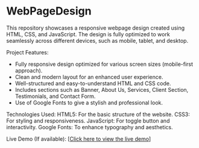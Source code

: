 # WebPageDesign
This repository showcases a responsive webpage design created using HTML, CSS, and JavaScript. The design is fully optimized to work seamlessly across different devices, such as mobile, tablet, and desktop.

Project Features:
- Fully responsive design optimized for various screen sizes (mobile-first approach).
- Clean and modern layout for an enhanced user experience.
- Well-structured and easy-to-understand HTML and CSS code.
- Includes sections such as Banner, About Us, Services, Client Section, Testimonials, and Contact Form.
- Use of Google Fonts to give a stylish and professional look.

Technologies Used:
HTML5: For the basic structure of the website.
CSS3: For styling and responsiveness.
JavaScript: For toggle button and interactivity.
Google Fonts: To enhance typography and aesthetics.

Live Demo (If available):
[[Click here to view the live demo](https://satishprajapati20.github.io/WebPageDesign/)]


